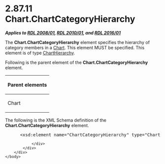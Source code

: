 <html dir="LTR" xmlns:mshelp="http://msdn.microsoft.com/mshelp" xmlns:ddue="http://ddue.schemas.microsoft.com/authoring/2003/5" xmlns:xlink="http://www.w3.org/1999/xlink" xmlns:tool="http://www.microsoft.com/tooltip">
    <head>
        <meta http-equiv="Content-Type" content="text/html; CHARSET=utf-8"></meta>
        <meta name="save" content="history"></meta>
        <title>2.87.11 Chart.ChartCategoryHierarchy</title>
        <xml>
            <mshelp:toctitle title="2.87.11 Chart.ChartCategoryHierarchy"></mshelp:toctitle>
            <mshelp:rltitle title="[MS-RDL]: Chart.ChartCategoryHierarchy"></mshelp:rltitle>
            <mshelp:keyword index="A" term="f06644f7-8658-420f-ba53-31bb7f5a843c"></mshelp:keyword>
            <mshelp:attr name="DCSext.ContentType" value="open specification"></mshelp:attr>
            <mshelp:attr name="AssetID" value="f06644f7-8658-420f-ba53-31bb7f5a843c"></mshelp:attr>
            <mshelp:attr name="TopicType" value="kbRef"></mshelp:attr>
            <mshelp:attr name="DCSext.Title" value="[MS-RDL]: Chart.ChartCategoryHierarchy" />
        </xml>
    </head>
    <body>
        <div id="header">
            <h1 class="heading">2.87.11 Chart.ChartCategoryHierarchy</h1>
        </div>
        <div id="mainSection">
            <div id="mainBody">
                <div id="allHistory" class="saveHistory"></div>
                <div id="sectionSection0" class="section" name="collapseableSection">
                    

<p><b><i>Applies to </i></b><a href="1e855f94-4617-47e4-b89e-0856c6cb420f.htm"><b><i>RDL 2008/01</i></b></a><b><i>,
</i></b><a href="3428e690-a348-4ec7-8a6a-8efb42d2cdee.htm"><b><i>RDL 2010/01</i></b></a><b><i>,
and </i></b><a href="52ce3983-2bfc-4e72-9359-42aaf5fe4509.htm"><b><i>RDL 2016/01</i></b></a></p>

<p>The <b>Chart.ChartCategoryHierarchy</b> element specifies
the hierarchy of category members in a <a href="b0ab5524-7eb2-47a7-a4d3-230f5c8c5526.htm">Chart</a>. This element MUST
be specified. This element is of type <a href="03ed70f6-1c3d-4563-b788-6b4816f819e7.htm">ChartHierarchy</a>.</p>

<p>Following is the parent element of the <b>Chart.ChartCategoryHierarchy</b>
element.</p>

<table>
 <thead>
  <tr>
   <th>
   <p>Parent elements</p>
   </th>
  </tr>
 </thead>
 <tr>
  <td>
  <p>Chart</p>
  </td>
 </tr>
</table>

<p>The following is the XML Schema definition of the <b>Chart.ChartCategoryHierarchy</b>
element.</p>

<dl>
<dd>
<div><pre> &lt;xsd:element name=&quot;ChartCategoryHierarchy&quot; type=&quot;ChartHierarchyType&quot; /&gt;
</pre></div>
</dd></dl>


                </div>
            </div>
        </div>
    </body>
</html>